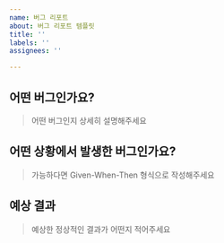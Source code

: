 ```yaml
---
name: 버그 리포트
about: 버그 리포트 템플릿
title: ''
labels: ''
assignees: ''

---
```


## 어떤 버그인가요?

> 어떤 버그인지 상세히 설명해주세요

## 어떤 상황에서 발생한 버그인가요?

> 가능하다면 Given-When-Then 형식으로 작성해주세요

## 예상 결과

> 예상한 정상적인 결과가 어떤지 적어주세요
